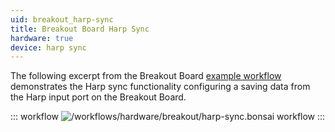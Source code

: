 ```yaml
---
uid: breakout_harp-sync
title: Breakout Board Harp Sync
hardware: true
device: harp sync
---
```


The following excerpt from the Breakout Board [example workflow](xref:breakout_workflow)
demonstrates the Harp sync functionality configuring a saving data from the Harp input port on the
Breakout Board.

::: workflow
![/workflows/hardware/breakout/harp-sync.bonsai workflow](../../../workflows/hardware/breakout/harp-sync.bonsai)
:::